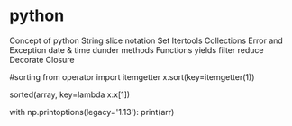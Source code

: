 # python
Concept of python
String
slice notation
Set
Itertools
Collections
Error and Exception
date & time
dunder methods
Functions
  yields
  filter
  reduce
Decorate
Closure

#sorting
from operator import itemgetter
x.sort(key=itemgetter(1))

sorted(array, key=lambda x:x[1])

with np.printoptions(legacy='1.13'):
    print(arr)
